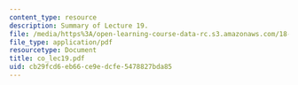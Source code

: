 ```yaml
---
content_type: resource
description: Summary of Lecture 19.
file: /media/https%3A/open-learning-course-data-rc.s3.amazonaws.com/18-997-topics-in-combinatorial-optimization-spring-2004/cb29fcd6eb66ce9edcfe5478827bda85_co_lec19.pdf
file_type: application/pdf
resourcetype: Document
title: co_lec19.pdf
uid: cb29fcd6-eb66-ce9e-dcfe-5478827bda85
---
```

